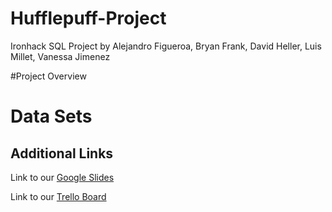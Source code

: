 # Hufflepuff-Project
Ironhack SQL Project by Alejandro Figueroa, Bryan Frank, David Heller, Luis Millet, Vanessa Jimenez

#Project Overview

# Data Sets

## Additional Links
Link to our [Google Slides](https://docs.google.com/presentation/d/1oh_8My7GzcF2bez6Lo9UoRBKovgpteFNDe9fAUIDLxo/edit?usp=sharing)

Link to our [Trello Board](https://trello.com/b/cTDCgIPD/hogwarts-sql-challenge-hufflepuff)
